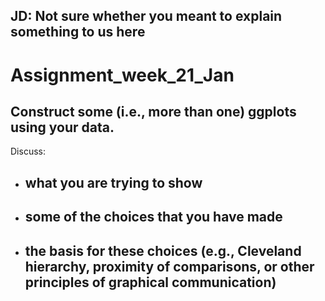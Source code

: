 ## JD: Not sure whether you meant to explain something to us here

# Assignment_week_21_Jan

## Construct some (i.e., more than one) ggplots using your data. 

Discuss:
  - what you are trying to show
    -
    
  - some of the choices that you have made
    -
    
  - the basis for these choices (e.g., Cleveland hierarchy, proximity of comparisons, or other principles of graphical communication)
    - 

